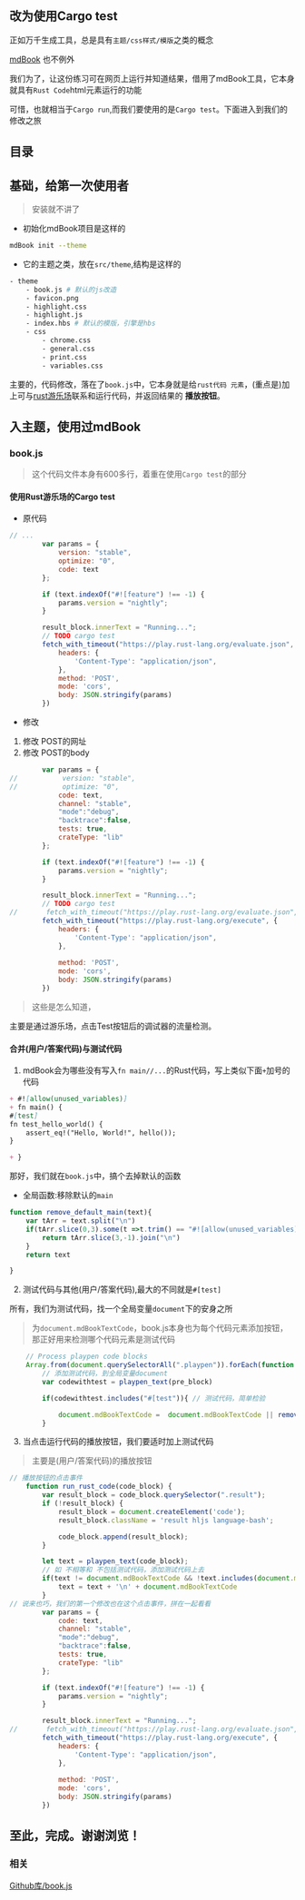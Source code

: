 ## 改为使用Cargo test

正如万千生成工具，总是具有`主题/css样式/模版`之类的概念

[mdBook](https://github.com/rust-lang-nursery/mdBook) 也不例外

我们为了，让这份练习可在网页上运行并知道结果，借用了mdBook工具，它本身就具有`Rust Code`html元素运行的功能

可惜，也就相当于`Cargo run`,而我们要使用的是`Cargo test`。下面进入到我们的修改之旅

## 目录

<!-- START doctoc -->
<!-- END doctoc -->

## 基础，给第一次使用者

> 安装就不讲了

- 初始化mdBook项目是这样的

``` bash
mdBook init --theme
```

- 它的主题之类，放在`src/theme`,结构是这样的

``` bash
- theme
    - book.js # 默认的js改造
    - favicon.png
    - highlight.css
    - highlight.js
    - index.hbs # 默认的模版，引擎是hbs
    - css
        - chrome.css
        - general.css
        - print.css
        - variables.css
```

主要的，代码修改，落在了`book.js`中，它本身就是给`rust代码 元素`，(重点是)加上可与[rust游乐场](https://play.rust-lang.org/)联系和运行代码，并返回结果的 **播放按钮**。

## 入主题，使用过mdBook

### book.js

> 这个代码文件本身有600多行，着重在使用`Cargo test`的部分

#### 使用Rust游乐场的Cargo test

- 原代码

``` js
// ...
        var params = {
            version: "stable",
            optimize: "0",
            code: text
        };

        if (text.indexOf("#![feature") !== -1) {
            params.version = "nightly";
        }

        result_block.innerText = "Running...";
        // TODO cargo test
        fetch_with_timeout("https://play.rust-lang.org/evaluate.json", {
            headers: {
                'Content-Type': "application/json",
            },
            method: 'POST',
            mode: 'cors',
            body: JSON.stringify(params)
        })
```

- 修改

1. 修改 POST的网址
2. 修改 POST的body

``` js
        var params = {
//           version: "stable",
//           optimize: "0",
            code: text,
            channel: "stable",
            "mode":"debug",
            "backtrace":false,
            tests: true,
            crateType: "lib"
        };

        if (text.indexOf("#![feature") !== -1) {
            params.version = "nightly";
        }

        result_block.innerText = "Running...";
        // TODO cargo test
//       fetch_with_timeout("https://play.rust-lang.org/evaluate.json", {
        fetch_with_timeout("https://play.rust-lang.org/execute", {
            headers: {
                'Content-Type': "application/json",
            },
            
            method: 'POST',
            mode: 'cors',
            body: JSON.stringify(params)
        })
```

> 这些是怎么知道，

主要是通过游乐场，点击Test按钮后的调试器的流量检测。

#### 合并(用户/答案代码)与测试代码

1. mdBook会为哪些没有写入`fn main//...`的Rust代码，写上类似下面`+`加号的代码

``` md
+ #![allow(unused_variables)] 
+ fn main() {
#[test]
fn test_hello_world() {
    assert_eq!("Hello, World!", hello());
}

+ }
```

那好，我们就在`book.js`中，搞个去掉默认的函数

- 全局函数:移除默认的`main`

``` js
function remove_default_main(text){
    var tArr = text.split("\n")
    if(tArr.slice(0,3).some(t =>t.trim() == "#![allow(unused_variables)]")){
        return tArr.slice(3,-1).join("\n")
    }
    return text

}
```

2. 测试代码与其他(用户/答案代码),最大的不同就是`#[test]`

所有，我们为测试代码，找一个全局变量`document`下的安身之所

> 为`document.mdBookTextCode`，book.js本身也为每个代码元素添加按钮，那正好用来检测哪个代码元素是测试代码

``` js
    // Process playpen code blocks
    Array.from(document.querySelectorAll(".playpen")).forEach(function (pre_block) {
        // 添加测试代码，到全局变量document
        var codewithtest = playpen_text(pre_block)

        if(codewithtest.includes("#[test")){ // 测试代码，简单检验

            document.mdBookTextCode =  document.mdBookTextCode || remove_default_main(codewithtest)
        }
```

3. 当点击运行代码的播放按钮，我们要适时加上测试代码

> 主要是(用户/答案代码)的播放按钮

``` js
// 播放按钮的点击事件
    function run_rust_code(code_block) {
        var result_block = code_block.querySelector(".result");
        if (!result_block) {
            result_block = document.createElement('code');
            result_block.className = 'result hljs language-bash';

            code_block.append(result_block);
        }

        let text = playpen_text(code_block);
        // 如 不相等和 不包括测试代码，添加测试代码上去
        if(text != document.mdBookTextCode && !text.includes(document.mdBookTextCode)){
            text = text + '\n' + document.mdBookTextCode
        }
// 说来也巧，我们的第一个修改也在这个点击事件，拼在一起看看
        var params = {
            code: text,
            channel: "stable",
            "mode":"debug",
            "backtrace":false,
            tests: true,
            crateType: "lib"
        };

        if (text.indexOf("#![feature") !== -1) {
            params.version = "nightly";
        }

        result_block.innerText = "Running...";
//       fetch_with_timeout("https://play.rust-lang.org/evaluate.json", {
        fetch_with_timeout("https://play.rust-lang.org/execute", {
            headers: {
                'Content-Type': "application/json",
            },
            
            method: 'POST',
            mode: 'cors',
            body: JSON.stringify(params)
        })
```

## 至此，完成。谢谢浏览！

### 相关

[Github库/book.js](https://github.com/chinanf-boy/exercism-rust-zh/blob/master/theme/book.js)

